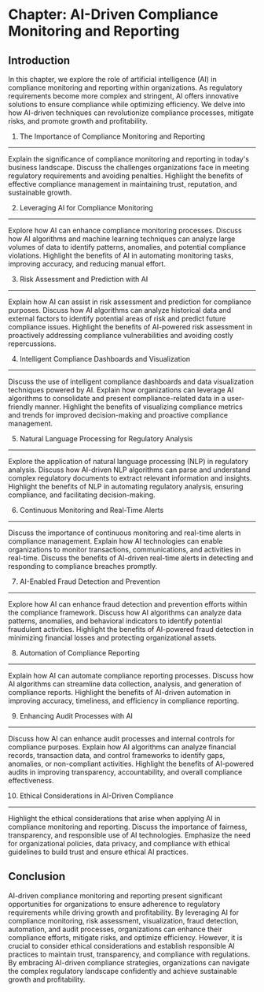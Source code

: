Chapter: AI-Driven Compliance Monitoring and Reporting
======================================================

Introduction
------------

In this chapter, we explore the role of artificial intelligence (AI) in compliance monitoring and reporting within organizations. As regulatory requirements become more complex and stringent, AI offers innovative solutions to ensure compliance while optimizing efficiency. We delve into how AI-driven techniques can revolutionize compliance processes, mitigate risks, and promote growth and profitability.

1. The Importance of Compliance Monitoring and Reporting
--------------------------------------------------------

Explain the significance of compliance monitoring and reporting in today's business landscape. Discuss the challenges organizations face in meeting regulatory requirements and avoiding penalties. Highlight the benefits of effective compliance management in maintaining trust, reputation, and sustainable growth.

2. Leveraging AI for Compliance Monitoring
------------------------------------------

Explore how AI can enhance compliance monitoring processes. Discuss how AI algorithms and machine learning techniques can analyze large volumes of data to identify patterns, anomalies, and potential compliance violations. Highlight the benefits of AI in automating monitoring tasks, improving accuracy, and reducing manual effort.

3. Risk Assessment and Prediction with AI
-----------------------------------------

Explain how AI can assist in risk assessment and prediction for compliance purposes. Discuss how AI algorithms can analyze historical data and external factors to identify potential areas of risk and predict future compliance issues. Highlight the benefits of AI-powered risk assessment in proactively addressing compliance vulnerabilities and avoiding costly repercussions.

4. Intelligent Compliance Dashboards and Visualization
------------------------------------------------------

Discuss the use of intelligent compliance dashboards and data visualization techniques powered by AI. Explain how organizations can leverage AI algorithms to consolidate and present compliance-related data in a user-friendly manner. Highlight the benefits of visualizing compliance metrics and trends for improved decision-making and proactive compliance management.

5. Natural Language Processing for Regulatory Analysis
------------------------------------------------------

Explore the application of natural language processing (NLP) in regulatory analysis. Discuss how AI-driven NLP algorithms can parse and understand complex regulatory documents to extract relevant information and insights. Highlight the benefits of NLP in automating regulatory analysis, ensuring compliance, and facilitating decision-making.

6. Continuous Monitoring and Real-Time Alerts
---------------------------------------------

Discuss the importance of continuous monitoring and real-time alerts in compliance management. Explain how AI technologies can enable organizations to monitor transactions, communications, and activities in real-time. Discuss the benefits of AI-driven real-time alerts in detecting and responding to compliance breaches promptly.

7. AI-Enabled Fraud Detection and Prevention
--------------------------------------------

Explore how AI can enhance fraud detection and prevention efforts within the compliance framework. Discuss how AI algorithms can analyze data patterns, anomalies, and behavioral indicators to identify potential fraudulent activities. Highlight the benefits of AI-powered fraud detection in minimizing financial losses and protecting organizational assets.

8. Automation of Compliance Reporting
-------------------------------------

Explain how AI can automate compliance reporting processes. Discuss how AI algorithms can streamline data collection, analysis, and generation of compliance reports. Highlight the benefits of AI-driven automation in improving accuracy, timeliness, and efficiency in compliance reporting.

9. Enhancing Audit Processes with AI
------------------------------------

Discuss how AI can enhance audit processes and internal controls for compliance purposes. Explain how AI algorithms can analyze financial records, transaction data, and control frameworks to identify gaps, anomalies, or non-compliant activities. Highlight the benefits of AI-powered audits in improving transparency, accountability, and overall compliance effectiveness.

10. Ethical Considerations in AI-Driven Compliance
--------------------------------------------------

Highlight the ethical considerations that arise when applying AI in compliance monitoring and reporting. Discuss the importance of fairness, transparency, and responsible use of AI technologies. Emphasize the need for organizational policies, data privacy, and compliance with ethical guidelines to build trust and ensure ethical AI practices.

Conclusion
----------

AI-driven compliance monitoring and reporting present significant opportunities for organizations to ensure adherence to regulatory requirements while driving growth and profitability. By leveraging AI for compliance monitoring, risk assessment, visualization, fraud detection, automation, and audit processes, organizations can enhance their compliance efforts, mitigate risks, and optimize efficiency. However, it is crucial to consider ethical considerations and establish responsible AI practices to maintain trust, transparency, and compliance with regulations. By embracing AI-driven compliance strategies, organizations can navigate the complex regulatory landscape confidently and achieve sustainable growth and profitability.
